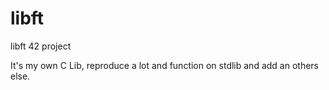 # libft
libft 42 project

It's my own C Lib, reproduce a lot and function on stdlib and add an others else.
